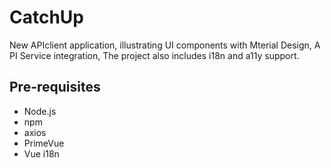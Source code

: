 # CatchUp

New APIclient application, illustrating UI components with Mterial Design, A
PI Service integration, The project also includes i18n and a11y support.

## Pre-requisites
- Node.js
- npm
- axios
- PrimeVue
- Vue i18n


